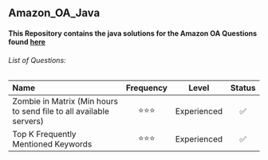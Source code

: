 ## Amazon_OA_Java
#### This Repository contains the java solutions for the Amazon OA Questions found [here](https://leetcode.com/discuss/interview-question/344650/Amazon-Online-Assessment-Questions/?fbclid=IwAR2nBmLdVU8o1OwGKtHhjPCw3sMa5iMziZLUpjcD_0_jZARVRAVgKFlu4Hw)

###### List of Questions:

| Name   |      Frequency      |  Level | Status |
|:----------|:-------------:|:------:|:------:|
| Zombie in Matrix (Min hours to send file to all available servers) |  ⭐⭐⭐ | Experienced |✅ |
| Top K Frequently Mentioned Keywords |  ⭐⭐⭐ | Experienced |✅ |